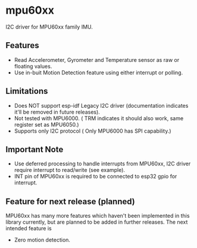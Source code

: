 # mpu60xx
I2C driver for MPU60xx family IMU. 

## Features  
  - Read Accelerometer, Gyrometer and Temperature sensor as raw or floating values.
  - Use in-buit Motion Detection feature using either interrupt or polling.

## Limitations
  - Does NOT support esp-idf Legacy I2C driver (documentation indicates it'll be removed in future releases).
  - Not tested with MPU6000. ( TRM indicates it should also work, same register set as MPU6050.)
  - Supports only I2C protocol ( Only MPU6000 has SPI capability.)

## Important Note
  - Use deferred processing to handle interrupts from MPU60xx, I2C driver require interrupt to read/write (see example).
  - INT pin of MPU60xx is required to be connected to esp32 gpio for interrupt. 

## Feature for next release (planned)
  MPU60xx has many more features which haven't been implemented in this library currently, but are planned to be added in further releases. The next intended feature is
 - Zero motion detection.
 
 
 
